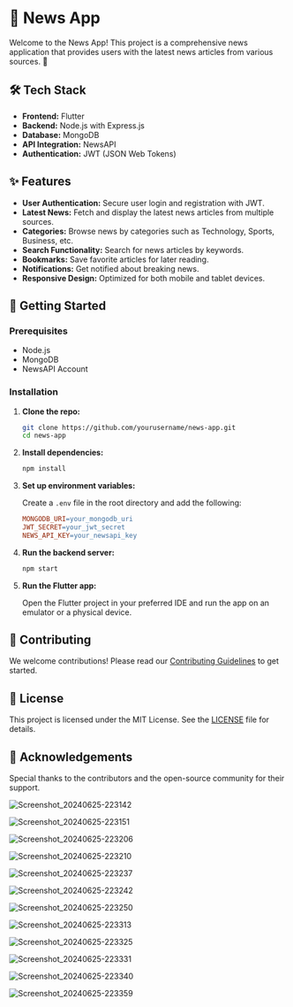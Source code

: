 # 📰 News App

Welcome to the News App! This project is a comprehensive news application that provides users with the latest news articles from various sources. 🚀

## 🛠️ Tech Stack

- **Frontend:** Flutter
- **Backend:** Node.js with Express.js
- **Database:** MongoDB
- **API Integration:** NewsAPI
- **Authentication:** JWT (JSON Web Tokens)

## ✨ Features

- **User Authentication:** Secure user login and registration with JWT.
- **Latest News:** Fetch and display the latest news articles from multiple sources.
- **Categories:** Browse news by categories such as Technology, Sports, Business, etc.
- **Search Functionality:** Search for news articles by keywords.
- **Bookmarks:** Save favorite articles for later reading.
- **Notifications:** Get notified about breaking news.
- **Responsive Design:** Optimized for both mobile and tablet devices.

## 🚀 Getting Started

### Prerequisites

- Node.js
- MongoDB
- NewsAPI Account

### Installation

1. **Clone the repo:**

    ```bash
    git clone https://github.com/yourusername/news-app.git
    cd news-app
    ```

2. **Install dependencies:**

    ```bash
    npm install
    ```

3. **Set up environment variables:**

    Create a `.env` file in the root directory and add the following:

    ```makefile
    MONGODB_URI=your_mongodb_uri
    JWT_SECRET=your_jwt_secret
    NEWS_API_KEY=your_newsapi_key
    ```

4. **Run the backend server:**

    ```bash
    npm start
    ```

5. **Run the Flutter app:**

    Open the Flutter project in your preferred IDE and run the app on an emulator or a physical device.

## 🤝 Contributing

We welcome contributions! Please read our [Contributing Guidelines](CONTRIBUTING.md) to get started.

## 📄 License

This project is licensed under the MIT License. See the [LICENSE](LICENSE) file for details.

## 🙏 Acknowledgements

Special thanks to the contributors and the open-source community for their support.

![Screenshot_20240625-223142](https://github.com/AMNAMAHAR/Home_app-flutter-_master/assets/158574242/f59ef63e-9b2e-4fdb-939b-f0584ff28a5e)



![Screenshot_20240625-223151](https://github.com/AMNAMAHAR/Home_app-flutter-_master/assets/158574242/96a1db31-cd25-4011-bd70-af69c09d6aa1)



![Screenshot_20240625-223206](https://github.com/AMNAMAHAR/Home_app-flutter-_master/assets/158574242/bfd27a68-6737-4103-8e04-a4b6480c4ba2)



![Screenshot_20240625-223210](https://github.com/AMNAMAHAR/Home_app-flutter-_master/assets/158574242/3fe0dd9a-dfbe-4afe-bc41-762a5ca77855)



![Screenshot_20240625-223237](https://github.com/AMNAMAHAR/Home_app-flutter-_master/assets/158574242/fe395088-0439-4d91-8bb0-e30df4358494)



![Screenshot_20240625-223242](https://github.com/AMNAMAHAR/Home_app-flutter-_master/assets/158574242/24a19ab2-d100-4909-ba1b-37c31c7117e9)



![Screenshot_20240625-223250](https://github.com/AMNAMAHAR/Home_app-flutter-_master/assets/158574242/dd2ed0d4-e31b-4ed9-beb4-627904b32dce)



![Screenshot_20240625-223313](https://github.com/AMNAMAHAR/Home_app-flutter-_master/assets/158574242/992e7db1-f801-4496-b587-b1cb9094db73)



![Screenshot_20240625-223325](https://github.com/AMNAMAHAR/Home_app-flutter-_master/assets/158574242/fad31811-d80d-48f6-84bd-913dbfabe4b4)



![Screenshot_20240625-223331](https://github.com/AMNAMAHAR/Home_app-flutter-_master/assets/158574242/ccbd201e-9819-479a-aded-da3364be2e65)



![Screenshot_20240625-223340](https://github.com/AMNAMAHAR/Home_app-flutter-_master/assets/158574242/171e139f-dea5-4322-bbde-fec20790e19d)



![Screenshot_20240625-223359](https://github.com/AMNAMAHAR/Home_app-flutter-_master/assets/158574242/120f50d6-9db1-451f-af98-1653660f55d0)



















